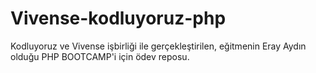 # Vivense-kodluyoruz-php

Kodluyoruz ve Vivense işbirliği ile gerçekleştirilen, eğitmenin Eray Aydın olduğu PHP BOOTCAMP'i için ödev reposu.

